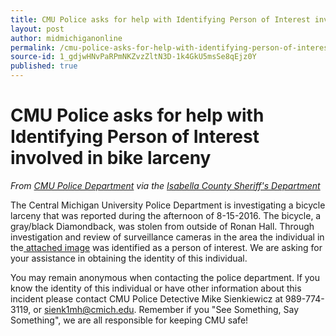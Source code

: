 ```yaml
---
title: CMU Police asks for help with Identifying Person of Interest involved in bike larceny.docx
layout: post
author: midmichiganonline
permalink: /cmu-police-asks-for-help-with-identifying-person-of-interest-involved-in-bike-larceny.docx/
source-id: 1_gdjwHNvPaRPmNKZvzZltN3D-1k4GkU5msSe8qEjz0Y
published: true
---
```

# CMU Police asks for help with Identifying Person of Interest involved in bike larceny

*From [CMU Police Department](https://www.facebook.com/cmupolice/) via the [Isabella County Sheriff's Department](https://www.facebook.com/isabelleacountysheriffsoffice/)*

The Central Michigan University Police Department is investigating a bicycle larceny that was reported during the afternoon of 8-15-2016. The bicycle, a gray/black Diamondback, was stolen from outside of Ronan Hall. Through investigation and review of surveillance cameras in the area the individual in the[ attached image](https://www.facebook.com/cmupolice/photos/a.1559745847615106.1073741827.1559742934282064/1763674113888944/?type=3&permPage=1) was identified as a person of interest. We are asking for your assistance in obtaining the identity of this individual.

You may remain anonymous when contacting the police department. If you know the identity of this individual or have other information about this incident please contact CMU Police Detective Mike Sienkiewicz at 989-774-3119, or sienk1mh@cmich.edu. Remember if you "See Something, Say Something", we are all responsible for keeping CMU safe!

